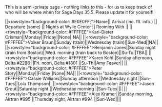 This is a semi-private page - nothing links to this - for us to keep track of who will be where when for Sage Days 35.5.  Please update it for yourself!

||<rowstyle="background-color: #E0E0FF;">Name|| Arrival (inc. flt. info.) || Departure (same) || Nights at Wylie Center || Rooming With ||
||<rowstyle="background-color: #FFFFEE">Karl-Dieter Crisman||Monday||Friday||None||NA||
||<rowstyle="background-color: #FFFFEE">Volker Braun||Sunday (train)||Wednesday (train)||Sun-Wed||NA||
||<rowstyle="background-color: #FFFFEE">Benjamin Jones||Sunday night (train from Boston)||Wed. morning (train back to Boston)||Su-Tu||TBA||
||<rowstyle="background-color: #FFFFEE">Karen Kohl||Sunday afternoon, Delta #2288 ||Fri. noon, Delta #1801 ||Su-Th||Amy Feaver||
||<rowstyle="background-color: #FFFFEE">Peter Story||Monday||Friday||None||NA||
||<rowstyle="background-color: #FFFFEE">Cassie Williams||Sunday afternoon ||Wednesday night ||Sun-Tues||Lola Thompson||
||<rowstyle="background-color: #FFFFEE">Jason Grout||Saturday night ||Wednesday morning ||Sun-Tues||||
||<rowstyle="background-color: #FFFFEE">Alex Kramer||Sunday morning, Airtran #995 ||Thursday night, Airtran #994 ||Sun-Wed||||

